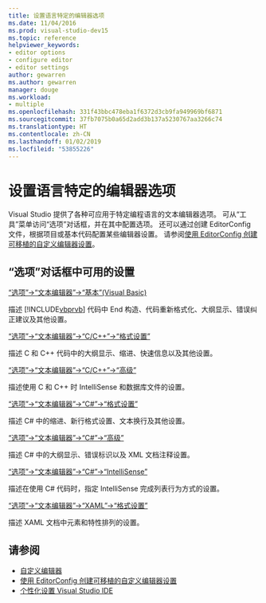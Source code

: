 ```yaml
---
title: 设置语言特定的编辑器选项
ms.date: 11/04/2016
ms.prod: visual-studio-dev15
ms.topic: reference
helpviewer_keywords:
- editor options
- configure editor
- editor settings
author: gewarren
ms.author: gewarren
manager: douge
ms.workload:
- multiple
ms.openlocfilehash: 331f43bbc478eba1f6372d3cb9fa949969bf6871
ms.sourcegitcommit: 37fb7075b0a65d2add3b137a5230767aa3266c74
ms.translationtype: HT
ms.contentlocale: zh-CN
ms.lasthandoff: 01/02/2019
ms.locfileid: "53855226"
---
```

# <a name="setting-language-specific-editor-options"></a>设置语言特定的编辑器选项

Visual Studio 提供了各种可应用于特定编程语言的文本编辑器选项。 可从“工具”菜单访问“选项”对话框，并在其中配置选项。 还可以通过创建 EditorConfig 文件，根据项目或基本代码配置某些编辑器设置。 请参阅[使用 EditorConfig 创建可移植的自定义编辑器设置](../../ide/create-portable-custom-editor-options.md)。

## <a name="settings-available-in-the-options-dialog-box"></a>“选项”对话框中可用的设置

 [“选项”->“文本编辑器”->“基本”(Visual Basic)](../../ide/reference/options-text-editor-basic-visual-basic.md)

 描述 [!INCLUDE[vbprvb](../../code-quality/includes/vbprvb_md.md)] 代码中 End 构造、代码重新格式化、大纲显示、错误纠正建议及其他设置。

 [“选项”->“文本编辑器”->“C/C++”->“格式设置”](../../ide/reference/options-text-editor-c-cpp-formatting.md)

 描述 C 和 C++ 代码中的大纲显示、缩进、快速信息以及其他设置。

 [“选项”->“文本编辑器”->“C/C++”->“高级”](../../ide/reference/options-text-editor-c-cpp-advanced.md)

 描述使用 C 和 C++ 时 IntelliSense 和数据库文件的设置。

 [“选项”->“文本编辑器”->“C#”->“格式设置”](../../ide/reference/options-text-editor-csharp-formatting.md)

 描述 C# 中的缩进、新行格式设置、文本换行及其他设置。

 [“选项”->“文本编辑器”->“C#”->“高级”](../../ide/reference/options-text-editor-csharp-advanced.md)

 描述 C# 中的大纲显示、错误标识以及 XML 文档注释设置。

 [“选项”->“文本编辑器”->“C#”->“IntelliSense”](../../ide/reference/options-text-editor-csharp-intellisense.md)

 描述在使用 C# 代码时，指定 IntelliSense 完成列表行为方式的设置。

 [“选项”->“文本编辑器”->“XAML”->“格式设置”](../../ide/reference/options-text-editor-xaml-formatting.md)

 描述 XAML 文档中元素和特性排列的设置。

## <a name="see-also"></a>请参阅

- [自定义编辑器](../../ide/customizing-the-editor.md)
- [使用 EditorConfig 创建可移植的自定义编辑器设置](../../ide/create-portable-custom-editor-options.md)
- [个性化设置 Visual Studio IDE](../../ide/personalizing-the-visual-studio-ide.md)